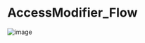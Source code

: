 # AccessModifier_Flow
![image](https://github.com/AshrithReddy2000/AccessModifier_Flow/assets/132154275/4f589282-ccca-428b-bb9f-15ac46b17202)
